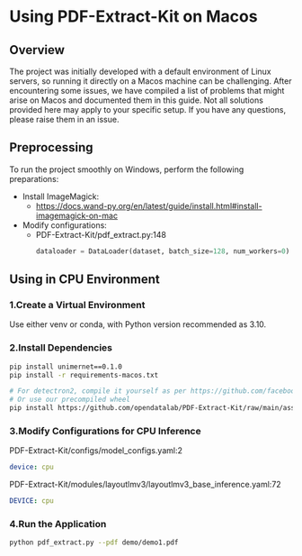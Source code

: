 # Using PDF-Extract-Kit on Macos

## Overview

The project was initially developed with a default environment of Linux servers, so running it directly on a Macos machine can be challenging.
After encountering some issues, we have compiled a list of problems that might arise on Macos and documented them in this guide. Not all solutions provided here may apply to your specific setup. If you have any questions, please raise them in an issue.


## Preprocessing

To run the project smoothly on Windows, perform the following preparations:
- Install ImageMagick:
  - https://docs.wand-py.org/en/latest/guide/install.html#install-imagemagick-on-mac
- Modify configurations:
  - PDF-Extract-Kit/pdf_extract.py:148 
    ```python
    dataloader = DataLoader(dataset, batch_size=128, num_workers=0)
    ```
    
## Using in CPU Environment

### 1.Create a Virtual Environment

Use either venv or conda, with Python version recommended as 3.10.

### 2.Install Dependencies

```bash
pip install unimernet==0.1.0
pip install -r requirements-macos.txt

# For detectron2, compile it yourself as per https://github.com/facebookresearch/detectron2/issues/5114
# Or use our precompiled wheel
pip install https://github.com/opendatalab/PDF-Extract-Kit/raw/main/assets/whl/detectron2-0.6-cp310-cp310-macosx_10_9_universal2.whl
```

### 3.Modify Configurations for CPU Inference

PDF-Extract-Kit/configs/model_configs.yaml:2
```yaml
device: cpu
```
PDF-Extract-Kit/modules/layoutlmv3/layoutlmv3_base_inference.yaml:72
```yaml
DEVICE: cpu
```

### 4.Run the Application

```bash
python pdf_extract.py --pdf demo/demo1.pdf
```
